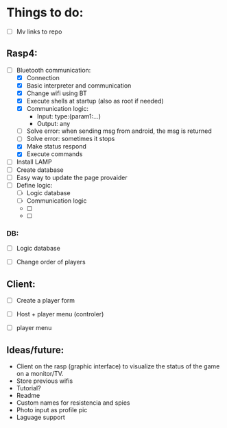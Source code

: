 # Things to do:

- [ ] Mv links to repo
## Rasp4:
- [ ] Bluetooth communication:
    - [x] Connection
    - [x] Basic interpreter and communication
    - [x] Change wifi using BT
    - [x] Execute shells at startup (also as root if needed)
    - [x] Communication logic:
        - Input: type:(param1:...)
        - Output: any
    - [ ] Solve error: when sending msg from android, the msg is returned
    - [ ] Solve error: sometimes it stops
    - [x] Make status respond
    - [x] Execute commands
- [ ] Install LAMP
- [ ] Create database
- [ ] Easy way to update the page provaider
- [ ] Define logic:
    - [ ] Logic database
    - [ ] Communication logic
    - [ ] 
    - [ ] 

### DB:
- [ ] Logic database
- [ ] Change order of players


## Client:
- [ ] Create a player form
- [ ] Host + player menu (controler)
- [ ] player menu











## Ideas/future:
- Client on the rasp (graphic interface) to visualize the status of the game on a monitor/TV.
- Store previous wifis
- Tutorial?
- Readme
- Custom names for resistencia and spies 
- Photo input as profile pic
- Laguage support
